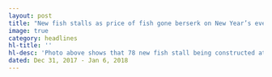 ```yaml
---
layout: post
title: "New fish stalls as price of fish gone berserk on New Year’s eve"
image: true
category: headlines
hl-title: ''
hl-desc: 'Photo above shows that 78 new fish stall being constructed at the city fish port eyed to generate more income to the city just as the price of fish here has gone berserk at the eve of the New Year’s Day. (Photo by City Media Bureau)'
dated: Dec 31, 2017 - Jan 6, 2018
---
```


